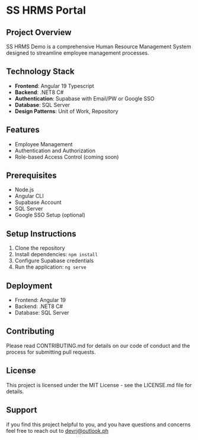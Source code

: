 # SS HRMS Portal

## Project Overview
SS HRMS Demo is a comprehensive Human Resource Management System designed to streamline employee management processes.

## Technology Stack
- **Frontend**: Angular 19 Typescript
- **Backend**: .NET8 C#
- **Authentication**: Supabase with Email/PW or Google SSO
- **Database**: SQL Server
- **Design Patterns**: Unit of Work, Repository


## Features
- Employee Management
- Authentication and Authorization
- Role-based Access Control (coming soon)

## Prerequisites
- Node.js
- Angular CLI
- Supabase Account
- SQL Server
- Google SSO Setup (optional)

## Setup Instructions
1. Clone the repository
2. Install dependencies: `npm install`
3. Configure Supabase credentials
4. Run the application: `ng serve`

## Deployment
- Frontend: Angular 19
- Backend: .NET8 C#
- Database: SQL Server

## Contributing
Please read CONTRIBUTING.md for details on our code of conduct and the process for submitting pull requests.

## License
This project is licensed under the MIT License - see the LICENSE.md file for details.

## Support
if you find this project helpful to you, and you have questions and concerns feel free to reach out to devrj@outlook.ph